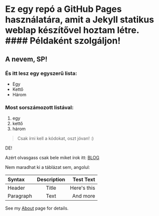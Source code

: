 # Ez egy repó a GitHub Pages használatára, amit a Jekyll statikus weblap készítővel hoztam létre. #### Példaként szolgáljon!

## A nevem, SP!

### És itt lesz egy egyszerű lista:
  - Egy
  - Kettő
  - Három

### Most sorszámozott listával:
  1. egy 
  2. kettő
  3. három

> Csak írni kell a kódokat, oszt jóvan! :)

  DE!

Azért olvasgass csak bele miket írok itt: [BLOG](/blog.html/)  


Nem maradhat ki a táblázat sem, angolul:

| Syntax      | Description | Test Text     |
| :---        |    :----:   |          ---: |
| Header      | Title       | Here's this   |
| Paragraph   | Text        | And more      |



See my [About](/about.md/) page for details.  
